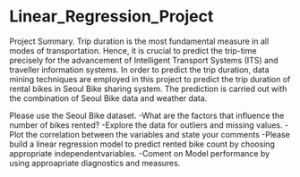 # Linear_Regression_Project

Project Summary.
Trip duration is the most fundamental measure in all modes of transportation. Hence, it is crucial to predict the trip-time precisely for the advancement of Intelligent Transport Systems (ITS) and traveller information systems. In order to predict the trip duration, data mining techniques are employed in this project to predict the trip duration of rental bikes in Seoul Bike sharing system. The prediction is carried out with the combination of Seoul Bike data and weather data.

Please use the Seoul Bike dataset.
-What are the factors that influence the number of bikes rented?
-Explore the data for outliers and missing values.
-Plot the correlation between the variables and state your comments
-Please build a linear regression model to predict rented bike count by choosing appropriate independentvariables.
-Coment on Model performance by using approapriate diagnostics and measures.
